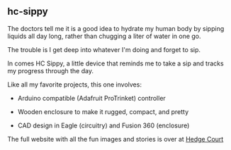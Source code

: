 ## hc-sippy

The doctors tell me it is a good idea to hydrate my human body by sipping liquids all day long, rather than chugging a liter of water in one go.

The trouble is I get deep into whatever I'm doing and forget to sip.

In comes HC Sippy, a little device that reminds me to take a sip and tracks my progress through the day.

Like all my favorite projects, this one involves:

* Arduino compatible (Adafruit ProTrinket) controller

* Wooden enclosure to make it rugged, compact, and pretty

* CAD design in Eagle (circuitry) and Fusion 360 (enclosure)

The full website with all the fun images and stories is over at [Hedge Court](https://www.hedgecourt.com/robots/sippy/)


